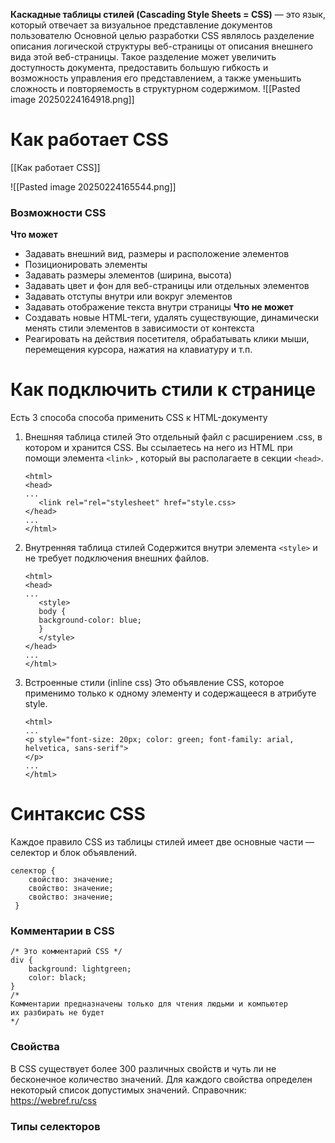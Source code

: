 **Каскадные таблицы стилей (Cascading Style Sheets = CSS)** — это язык, который отвечает за визуальное представление документов пользователю
Основной целью разработки CSS являлось разделение описания логической структуры веб-страницы от описания внешнего вида этой веб-страницы. 
Такое разделение может увеличить доступность документа, предоставить большую гибкость и возможность управления его представлением, а также уменьшить сложность и повторяемость в структурном содержимом.
![[Pasted image 20250224164918.png]]

# Как работает CSS
 [[Как работает CSS]]
 
![[Pasted image 20250224165544.png]]
### Возможности CSS
**Что может**
- Задавать внешний вид, размеры и расположение элементов
- Позиционировать элементы
- Задавать размеры элементов (ширина, высота)
- Задавать цвет и фон для веб-страницы или отдельных элементов
- Задавать отступы внутри или вокруг элементов
- Задавать отображение текста внутри страницы
**Что не может**
- Создавать новые HTML-теги, удалять существующие, динамически менять стили элементов в зависимости от контекста
- Реагировать на действия посетителя, обрабатывать клики мыши, перемещения курсора, нажатия на клавиатуру и т.п.
# Как подключить стили к странице
Есть 3 способа способа применить CSS к HTML-документу
1. Внешняя таблица стилей 
   Это отдельный файл с расширением .css, в котором и хранится CSS. Вы ссылаетесь на него из HTML при помощи элемента `<link>` , который вы располагаете в секции `<head>`.
	```
   <html>
   <head>
   ...
	   <link rel="rel="stylesheet" href="style.css>
	</head>
	...
	</html>
	```
2. Внутренняя таблица стилей
   Содержится внутри элемента `<style>` и не требует подключения внешних файлов. 
	```
   <html>
   <head>
   ...
	   <style>
	   body { 
	   background-color: blue; 
	   }
	   </style>
	</head>
	...
	</html>
	```
3. Встроенные стили (inline css)
   Это объявление CSS, которое применимо только к одному элементу и содержащееся в атрибуте style.
	```
   <html>
   ...
	<p style="font-size: 20px; color: green; font-family: arial, helvetica, sans-serif">
	</p>
	...
	</html>
	```
# Синтаксис CSS
Каждое правило CSS из таблицы стилей имеет две основные части — селектор и блок объявлений. 
```
селектор { 
 	свойство: значение; 
 	свойство: значение; 
 	свойство: значение; 
 }
```
### Комментарии в CSS
```
/* Это комментарий CSS */
div {
	background: lightgreen;
	color: black;
}
/*
Комментарии предназначены только для чтения людьми и компьютер
их разбирать не будет
*/
```
### Свойства
В CSS существует более 300 различных свойств и чуть ли не бесконечное количество значений. Для каждого свойства определен некоторый список допустимых значений.
Справочник: https://webref.ru/css
### Типы селекторов

